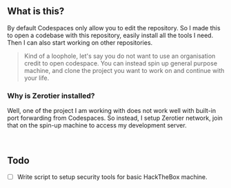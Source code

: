 ## What is this?

By default Codespaces only allow you to edit the repository. So I made this to open a codebase with this repository, easily install all the tools I need. Then I can also start working on other repositories.

> Kind of a loophole, let's say you do not want to use an organisation credit to open codespace. You can instead spin up general purpose machine, and clone the project you want to work on and continue with your life.


### Why is Zerotier installed?

Well, one of the project I am working with does not work well with built-in port forwarding from Codespaces. So instead, I setup Zerotier network, join that on the spin-up machine to access my development server.

</br>

## Todo

- [ ] Write script to setup security tools for basic HackTheBox machine.

